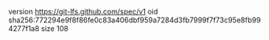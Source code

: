 version https://git-lfs.github.com/spec/v1
oid sha256:772294e9f8f86fe0c83a406dbf959a7284d3fb7999f7f73c95e8fb994277f1a8
size 108

